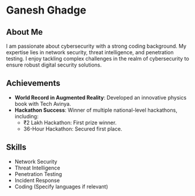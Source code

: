 # Ganesh Ghadge

## About Me
I am passionate about cybersecurity with a strong coding background. My expertise lies in network security, threat intelligence, and penetration testing. I enjoy tackling complex challenges in the realm of cybersecurity to ensure robust digital security solutions.

## Achievements
- **World Record in Augmented Reality**: Developed an innovative physics book with Tech Avinya.
- **Hackathon Success**: Winner of multiple national-level hackathons, including:
  - ₹2 Lakh Hackathon: First prize winner.
  - 36-Hour Hackathon: Secured first place.
  
## Skills
- Network Security
- Threat Intelligence
- Penetration Testing
- Incident Response
- Coding (Specify languages if relevant)
  
